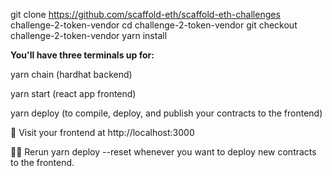 git clone https://github.com/scaffold-eth/scaffold-eth-challenges challenge-2-token-vendor
cd challenge-2-token-vendor
git checkout challenge-2-token-vendor
yarn install

**You'll have three terminals up for:**

yarn chain (hardhat backend)

yarn start (react app frontend)

yarn deploy (to compile, deploy, and publish your contracts to the frontend)

👀 Visit your frontend at http://localhost:3000

👩‍💻 Rerun yarn deploy --reset whenever you want to deploy new contracts to the frontend.
